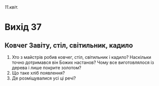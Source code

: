 
_11.квіт._

# Вихід 37

## Ковчег Завіту, стіл, світильник, кадило
1. Хто з майстрів робив ковчег, стіл, світильник і кадило? Наскільки точно дотримався він Божих настанов? Чому все виготовлялося із дерева і лише покрите золотом?
2. Що таке хліб появлення?
3. Де розміщувалися усі ці речі?
